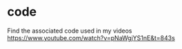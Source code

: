 # code
Find the associated code used in my videos
https://www.youtube.com/watch?v=pNaWgjYS1nE&t=843s
